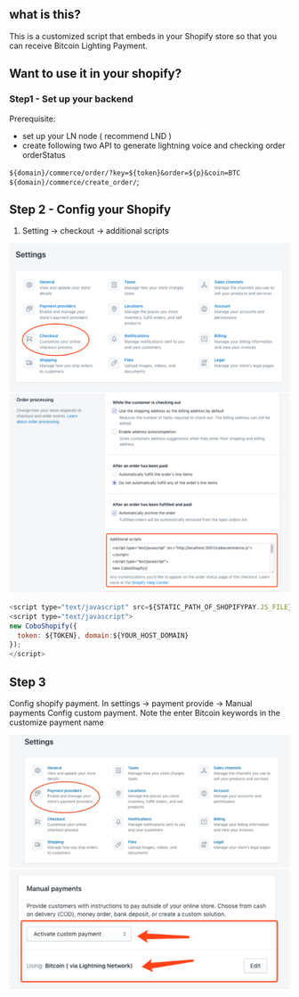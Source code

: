 ## what is this?
This is a customized script that embeds in your Shopify store so that you can receive Bitcoin Lighting Payment.

## Want to use it in your shopify?
### Step1 - Set up your backend
Prerequisite:
- set up your LN node ( recommend LND )
- create following two API to generate lightning voice and checking order orderStatus

`${domain}/commerce/order/?key=${token}&order=${p}&coin=BTC`
`${domain}/commerce/create_order/`;


## Step 2 - Config your Shopify
1. Setting -> checkout  -> additional scripts

![Settings](/images/1.jpg)
![Additioanl Scripts Page](/images/2.jpg)



``` js
<script type="text/javascript" src=${STATIC_PATH_OF_SHOPIFYPAY.JS_FILE}></script>
<script type="text/javascript">
new CoboShopify({
  token: ${TOKEN}, domain:${YOUR_HOST_DOMAIN}
});
</script>
```
## Step 3
Config shopify payment. In settings -> payment provide -> Manual payments
Config custom payment.
Note the enter Bitcoin keywords in the customize payment name

![Payment Provide](/images/3.jpg)
![Manual Paymetns](/images/4.jpg)
